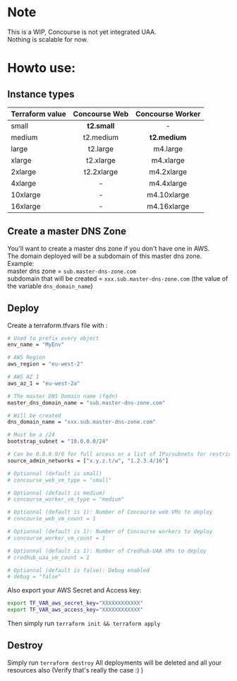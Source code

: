 # Note
This is a WIP, Concourse is not yet integrated UAA.  
Nothing is scalable for now.

# Howto use:
## Instance types
| Terraform value | Concourse Web | Concourse Worker |
| --------------- | :-----------: | :--------------: |
| small           | **t2.small**  | -                |
| medium          | t2.medium     | **t2.medium**    |
| large           | t2.large      | m4.large         |
| xlarge          | t2.xlarge     | m4.xlarge        |
| 2xlarge         | t2.2xlarge    | m4.2xlarge       |
| 4xlarge         | -             | m4.4xlarge       |
| 10xlarge        | -             | m4.10xlarge      |
| 16xlarge        | -             | m4.16xlarge      |
## Create a master DNS Zone
You'll want to create a master dns zone if you don't have one in AWS.  
The domain deployed will be a subdomain of this master dns zone.  
Example:  
master dns zone = `sub.master-dns-zone.com`  
subdomain that will be created = `xxx.sub.master-dns-zone.com` (the value of the variable `dns_domain_name`)

## Deploy
Create a terraform.tfvars file with :
```sh
# Used to prefix every object
env_name = "MyEnv"

# AWS Region
aws_region = "eu-west-2"

# AWS AZ 1
aws_az_1 = "eu-west-2a"

# The master DNS Domain name (fqdn)
master_dns_domain_name = "sub.master-dns-zone.com"

# Will be created
dns_domain_name = "xxx.sub.master-dns-zone.com"

# Must be a /24
bootstrap_subnet = "10.0.0.0/24"

# Can be 0.0.0.0/0 for full access or a list of IPs/subnets for restricted access
source_admin_networks = ["x.y.z.t/w", "1.2.3.4/16"]

# Optionnal (default is small)
# concourse_web_vm_type = "small"

# Optionnal (default is medium)
# concourse_worker_vm_type = "medium" 

# Optionnal (default is 1): Number of Concourse web VMs to deploy
# concourse_web_vm_count = 1

# Optionnal (default is 1): Number of Concourse workers to deploy
# concourse_worker_vm_count = 1

# Optionnal (default is 1): Number of Credhub-UAA VMs to deploy
# credhub_uaa_vm_count = 1

# Optionnal (default is false): Debug enabled
# debug = "false"
```

Also export your AWS Secret and Access key:
```sh
export TF_VAR_aws_secret_key="XXXXXXXXXXXX"
export TF_VAR_aws_access_key="XXXXXXXXXXXX"
```

Then simply run `terraform init && terraform apply`

## Destroy
Simply run `terraform destroy`
All deployments will be deleted and all your resources also (Verify that's really the case :) )